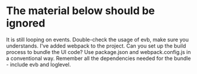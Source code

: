 # The material below should be ignored

It is still looping on events. Double-check the usage of evb, make sure you understands.
I've added webpack to the project. Can you set up the build process to bundle the UI code? Use package.json and webpack.config.js in a conventional way. Remember all the dependencies needed for the bundle - include evb and loglevel.
